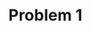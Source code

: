 # Problem 1
<script>
  const canvas = document.getElementById('interferenceCanvas');
  const ctx = canvas.getContext('2d');

  const amplitudeInput = document.getElementById('amplitude');
  const wavelengthInput = document.getElementById('wavelength');
  const sourcesInput = document.getElementById('sources');
  const radiusInput = document.getElementById('radius');
  const updateBtn = document.getElementById('updateBtn');
  const ampValue = document.getElementById('ampValue');
  const waveValue = document.getElementById('waveValue');
  const radiusValue = document.getElementById('radiusValue');

  let A = parseFloat(amplitudeInput.value);
  let wavelength = parseFloat(wavelengthInput.value);
  let numSources = parseInt(sourcesInput.value);
  let sourceRadius = parseFloat(radiusInput.value);
  let frequency = 1.0;
  let k = 2 * Math.PI / wavelength;
  let omega = 2 * Math.PI * frequency;
  let phi = 0;
  let t = 0;
  let animationId;

  ampValue.textContent = A.toFixed(1);
  waveValue.textContent = wavelength.toFixed(1);
  radiusValue.textContent = sourceRadius.toFixed(1);

  amplitudeInput.addEventListener('input', () => {
    A = parseFloat(amplitudeInput.value);
    ampValue.textContent = A.toFixed(1);
  });

  wavelengthInput.addEventListener('input', () => {
    wavelength = parseFloat(wavelengthInput.value);
    k = 2 * Math.PI / wavelength;
    waveValue.textContent = wavelength.toFixed(1);
  });

  radiusInput.addEventListener('input', () => {
    sourceRadius = parseFloat(radiusInput.value);
    radiusValue.textContent = sourceRadius.toFixed(1);
  });

  updateBtn.addEventListener('click', () => {
    cancelAnimationFrame(animationId);
    t = 0;
    runAnimation();
  });

  function regularPolygon(n, radius) {
    const points = [];
    for (let i = 0; i < n; i++) {
      const angle = (2 * Math.PI * i) / n;
      points.push([radius * Math.cos(angle), radius * Math.sin(angle)]);
    }
    return points;
  }

  function mapToColor(value, min, max) {
    const normalized = (value - min) / (max - min);
    let r, g, b;
    if (normalized < 0.5) {
      const t = normalized * 2;
      r = 255 * t;
      g = 255 * t;
      b = 255;
    } else {
      const t = (normalized - 0.5) * 2;
      r = 255;
      g = 255 * (1 - t);
      b = 255 * (1 - t);
    }
    return [r, g, b];
  }

  function runAnimation() {
    numSources = parseInt(sourcesInput.value);
    k = 2 * Math.PI / wavelength;
    const width = canvas.width;
    const height = canvas.height;
    const imageData = ctx.createImageData(width, height);
    const data = imageData.data;
    const scale = 20;
    const offsetX = width / 2;
    const offsetY = height / 2;
    const sources = regularPolygon(numSources, sourceRadius);

    const waveValues = new Array(width * height);
    let minVal = Infinity;
    let maxVal = -Infinity;

    for (let y = 0; y < height; y++) {
      for (let x = 0; x < width; x++) {
        const physX = (x - offsetX) / scale;
        const physY = (y - offsetY) / scale;
        let eta = 0;
        for (const [x0, y0] of sources) {
          const R = Math.sqrt((physX - x0) ** 2 + (physY - y0) ** 2);
          const amplitude = R < 0.01 ? A : A / Math.sqrt(R + 0.01);
          eta += amplitude * Math.cos(k * R - omega * t + phi);
        }
        const index = y * width + x;
        waveValues[index] = eta;
        minVal = Math.min(minVal, eta);
        maxVal = Math.max(maxVal, eta);
      }
    }

    for (let y = 0; y < height; y++) {
      for (let x = 0; x < width; x++) {
        const index = y * width + x;
        const eta = waveValues[index];
        const [r, g, b] = mapToColor(eta, minVal, maxVal);
        const pixelIndex = (y * width + x) * 4;
        data[pixelIndex] = r;
        data[pixelIndex + 1] = g;
        data[pixelIndex + 2] = b;
        data[pixelIndex + 3] = 255;
      }
    }

    ctx.putImageData(imageData, 0, 0);
    drawSources(sources, scale, offsetX, offsetY);

    t += 0.05; // Animation speed
    animationId = requestAnimationFrame(runAnimation);
  }

  function drawSources(sources, scale, offsetX, offsetY) {
    ctx.fillStyle = 'white';
    ctx.strokeStyle = 'black';
    for (const [x0, y0] of sources) {
      const canvasX = x0 * scale + offsetX;
      const canvasY = y0 * scale + offsetY;
      ctx.beginPath();
      ctx.arc(canvasX, canvasY, 5, 0, 2 * Math.PI);
      ctx.fill();
      ctx.stroke();
    }
  }

  runAnimation();
</script>
